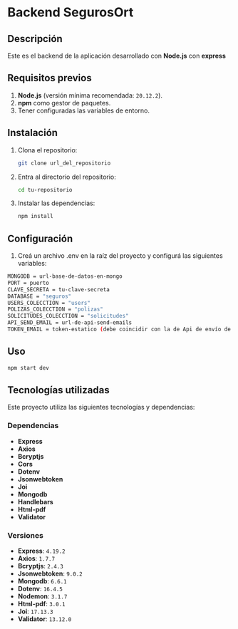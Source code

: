 # **Backend SegurosOrt**

## **Descripción**

Este es el backend de la aplicación desarrollado con **Node.js** con **express**

## **Requisitos previos**

1. **Node.js** (versión mínima recomendada: `20.12.2`).
2. **npm** como gestor de paquetes.
3. Tener configuradas las variables de entorno.

## **Instalación**

1. Clona el repositorio:
   ```bash
   git clone url_del_repositorio
   ```
2. Entra al directorio del repositorio:
   ```bash
   cd tu-repositorio
   ```
3. Instalar las dependencias:
   ```bash
   npm install
   ```

## **Configuración**

1. Creá un archivo .env en la raíz del proyecto y configurá las siguientes variables:

```bash
MONGODB = url-base-de-datos-en-mongo
PORT = puerto
CLAVE_SECRETA = tu-clave-secreta
DATABASE = "seguros"
USERS_COLECCTION = "users"
POLIZAS_COLECCTION = "polizas"
SOLICITUDES_COLECCTION = "solicitudes"
API_SEND_EMAIL = url-de-api-send-emails
TOKEN_EMAIL = token-estatico (debe coincidir con la de Api de envío de emails)
```

## **Uso**

```bash
npm start dev
```

## **Tecnologías utilizadas**

Este proyecto utiliza las siguientes tecnologías y dependencias:

### **Dependencias**

- **Express**
- **Axios**
- **Bcryptjs**
- **Cors**
- **Dotenv**
- **Jsonwebtoken**
- **Joi**
- **Mongodb**
- **Handlebars**
- **Html-pdf**
- **Validator**

### **Versiones**

- **Express**: `4.19.2`
- **Axios**: `1.7.7`
- **Bcryptjs**: `2.4.3`
- **Jsonwebtoken**: `9.0.2`
- **Mongodb**: `6.6.1`
- **Dotenv**: `16.4.5`
- **Nodemon**: `3.1.7`
- **Html-pdf**: `3.0.1`
- **Joi**: `17.13.3`
- **Validator**: `13.12.0`
